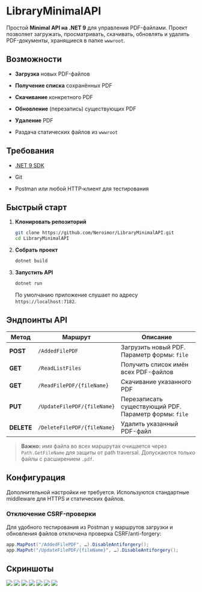 # LibraryMinimalAPI

Простой **Minimal API на .NET 9** для управления PDF-файлами. Проект позволяет загружать, просматривать, скачивать, обновлять и удалять PDF-документы, хранящиеся в папке `wwwroot`.

## Возможности

- **Загрузка** новых PDF-файлов
    
- **Получение списка** сохранённых PDF
    
- **Скачивание** конкретного PDF
    
- **Обновление** (перезапись) существующих PDF
    
- **Удаление** PDF
    
- Раздача статических файлов из `wwwroot`
    

## Требования

- [.NET 9 SDK](https://dotnet.microsoft.com/download)
    
- Git
    
- Postman или любой HTTP‑клиент для тестирования
    

## Быстрый старт

1. **Клонировать репозиторий**
    
    ```bash
    git clone https://github.com/Neroimor/LibraryMinimalAPI.git
    cd LibraryMinimalAPI
    ```
    
2. **Собрать проект**
    
    ```bash
    dotnet build
    ```
    
3. **Запустить API**
    
    ```bash
    dotnet run
    ```
    
    По умолчанию приложение слушает по адресу `https://localhost:7182`.
    

## Эндпоинты API

|Метод|Маршрут|Описание|
|---|---|---|
|**POST**|`/AddedFilePDF`|Загрузить новый PDF. Параметр формы: `file`|
|**GET**|`/ReadListFiles`|Получить список имён всех PDF-файлов|
|**GET**|`/ReadFilePDF/{fileName}`|Скачивание указанного PDF|
|**PUT**|`/UpdateFilePDF/{fileName}`|Перезаписать существующий PDF. Параметр формы: `file`|
|**DELETE**|`/DeleteFilePDF/{fileName}`|Удалить указанный PDF-файл|

> **Важно:** имя файла во всех маршрутах очищается через `Path.GetFileName` для защиты от path traversal. Допускаются только файлы с расширением `.pdf`.

## Конфигурация

Дополнительной настройки не требуется. Используются стандартные middleware для HTTPS и статических файлов.

### Отключение CSRF-проверки

Для удобного тестирования из Postman у маршрутов загрузки и обновления файлов отключена проверка CSRF/anti-forgery:

```csharp
app.MapPost("/AddedFilePDF", …).DisableAntiforgery();
app.MapPut("/UpdateFilePDF/{fileName}", …).DisableAntiforgery();
```

## Скриншоты

![](https://raw.githubusercontent.com/Neroimor/LibraryMinimalAPI/master/screenshots/Pasted%20image%2020250714110601.png)
![](https://raw.githubusercontent.com/Neroimor/LibraryMinimalAPI/master/screenshots/Pasted%20image%2020250714110806.png)
![](https://raw.githubusercontent.com/Neroimor/LibraryMinimalAPI/master/screenshots/Pasted%20image%2020250714110816.png)
![](https://raw.githubusercontent.com/Neroimor/LibraryMinimalAPI/master/screenshots/Pasted%20image%2020250714111004.png)
![](https://raw.githubusercontent.com/Neroimor/LibraryMinimalAPI/master/screenshots/Pasted%20image%2020250714111422.png)
![](https://raw.githubusercontent.com/Neroimor/LibraryMinimalAPI/master/screenshots/Pasted%20image%2020250714111519.png)
![](https://raw.githubusercontent.com/Neroimor/LibraryMinimalAPI/master/screenshots/Pasted%20image%2020250714111538.png)


